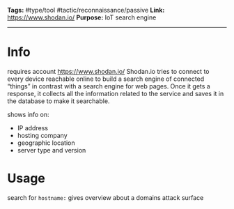**Tags:** #type/tool #tactic/reconnaissance/passive 
**Link:** https://www.shodan.io/
**Purpose:** IoT search engine

---
# Info
requires account
https://www.shodan.io/
Shodan.io tries to connect to every device reachable online to build a search engine of connected “things” in contrast with a search engine for web pages. Once it gets a response, it collects all the information related to the service and saves it in the database to make it searchable.

shows info on:
-  IP address
-  hosting company
-  geographic location
-  server type and version
# Usage
search for `hostname:` gives overview about a domains attack surface
